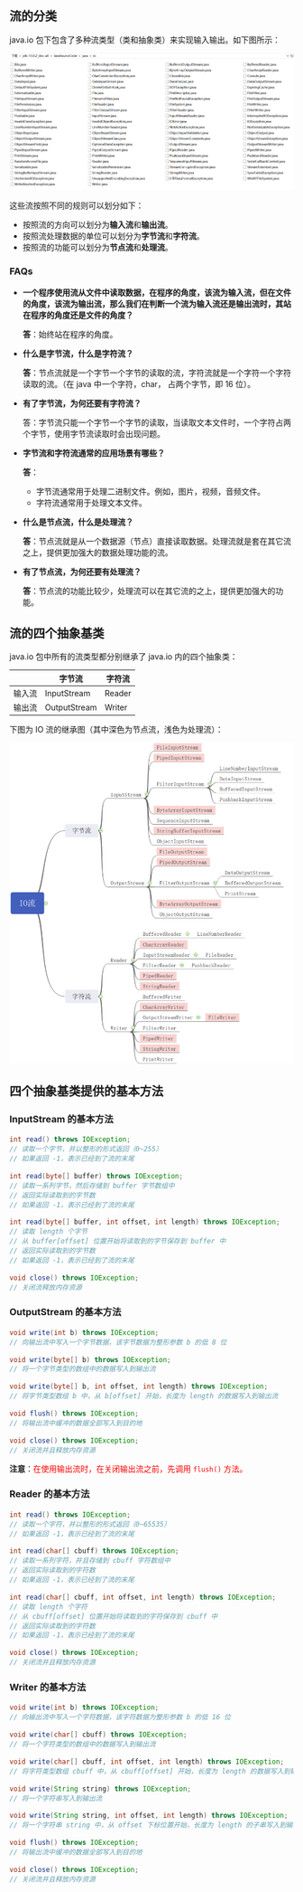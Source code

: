 ## 流的分类

java.io 包下包含了多种流类型（类和抽象类）来实现输入输出。如下图所示：

![image-20200307123952414](01.assets/image-20200307123952414.png)

这些流按照不同的规则可以划分如下：

- 按照流的方向可以划分为**输入流**和**输出流**。
- 按照流处理数据的单位可以划分为**字节流**和**字符流**。
- 按照流的功能可以划分为**节点流**和**处理流**。

### FAQs

- **一个程序使用流从文件中读取数据，在程序的角度，该流为输入流，但在文件的角度，该流为输出流，那么我们在判断一个流为输入流还是输出流时，其站在程序的角度还是文件的角度？**

  **答**：始终站在程序的角度。

- **什么是字节流，什么是字符流？**

  **答**：节点流就是一个字节一个字节的读取的流，字符流就是一个字符一个字符读取的流。（在 java 中一个字符，char， 占两个字节，即 16 位）。

- **有了字节流，为何还要有字符流？**

  答：字节流只能一个字节一个字节的读取，当读取文本文件时，一个字符占两个字节，使用字节流读取时会出现问题。

- **字节流和字符流通常的应用场景有哪些？**

  **答**：

  - 字节流通常用于处理二进制文件。例如，图片，视频，音频文件。
  - 字符流通常用于处理文本文件。

- **什么是节点流，什么是处理流？**

  **答**：节点流就是从一个数据源（节点）直接读取数据。处理流就是套在其它流之上，提供更加强大的数据处理功能的流。

- **有了节点流，为何还要有处理流？**

  **答**：节点流的功能比较少，处理流可以在其它流的之上，提供更加强大的功能。

## 流的四个抽象基类

java.io 包中所有的流类型都分别继承了 java.io 内的四个抽象类：

|        | 字节流       | 字符流 |
| ------ | ------------ | ------ |
| 输入流 | InputStream  | Reader |
| 输出流 | OutputStream | Writer |

下图为 IO 流的继承图（其中深色为节点流，浅色为处理流）：

<img src="01.assets/image-20200307141134998.png" alt="image-20200307141134998" style="zoom:67%;" />

## 四个抽象基类提供的基本方法

### InputStream 的基本方法

```java
int read() throws IOException;
// 读取一个字节，并以整形的形式返回（0~255）
// 如果返回 -1，表示已经到了流的末尾
```

```java
int read(byte[] buffer) throws IOException;
// 读取一系列字节，然后存储到 buffer 字节数组中
// 返回实际读取到的字节数
// 如果返回 -1，表示已经到了流的末尾
```

```java
int read(byte[] buffer, int offset, int length) throws IOException;
// 读取 length 个字节
// 从 buffer[offset] 位置开始将读取到的字节保存到 buffer 中
// 返回实际读取到的字节数
// 如果返回 -1，表示已经到了流的末尾
```

```java
void close() throws IOException;
// 关闭流释放内存资源
```

### OutputStream 的基本方法

```java
void write(int b) throws IOException;
// 向输出流中写入一个字节数据，该字节数据为整形参数 b 的低 8 位
```

```java
void write(byte[] b) throws IOException;
// 将一个字节类型的数组中的数据写入到输出流
```

```java
void write(byte[] b, int offset, int length) throws IOException;
// 将字节类型数组 b 中，从 b[offset] 开始，长度为 length 的数据写入到输出流
```

```java
void flush() throws IOException;
// 将输出流中缓冲的数据全部写入到目的地
```

```java
void close() throws IOException;
// 关闭流并且释放内存资源
```

**注意**：<font color="red">在使用输出流时，在关闭输出流之前，先调用 `flush()` 方法。</font>

### Reader 的基本方法

```java
int read() throws IOException;
// 读取一个字符，并以整形的形式返回（0~65535）
// 如果返回 -1，表示已经到了流的末尾
```

```java
int read(char[] cbuff) throws IOException;
// 读取一系列字符，并且存储到 cbuff 字符数组中
// 返回实际读取到的字符数
// 如果返回 -1，表示已经到了流的末尾
```

```java
int read(char[] cbuff, int offset, int length) throws IOException;
// 读取 length 个字符
// 从 cbuff[offset] 位置开始将读取到的字符保存到 cbuff 中
// 返回实际读取到的字符数
// 如果返回 -1，表示已经到了流的末尾
```

```java
void close() throws IOException;
// 关闭流并且释放内存资源
```

### Writer 的基本方法

```java
void write(int b) throws IOException;
// 向输出流中写入一个字符数据，该字符数据为整形参数 b 的低 16 位
```

```java
void write(char[] cbuff) throws IOException;
// 将一个字符类型的数组中的数据写入到输出流
```

```java
void write(char[] cbuff, int offset, int length) throws IOException;
// 将字符类型数组 cbuff 中，从 cbuff[offset] 开始，长度为 length 的数据写入到输出流
```

```java
void write(String string) throws IOException;
// 将一个字符串写入到输出流
```

```java
void write(String string, int offset, int length) throws IOException;
// 将一个字符串 string 中，从 offset 下标位置开始，长度为 length 的子串写入到输出流
```

```java
void flush() throws IOException;
// 将输出流中缓冲的数据全部写入到目的地
```

```java
void close() throws IOException;
// 关闭流并且释放内存资源
```


